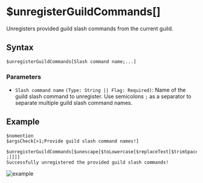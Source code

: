 # $unregisterGuildCommands[]
Unregisters provided guild slash commands from the current guild.

## Syntax
```
$unregisterGuildCommands[Slash command name;...]
```

### Parameters
- `Slash command name` `(Type: String || Flag: Required)`: Name of the guild slash command to unregister. Use semicolons `;` as a separator to separate multiple guild slash command names.

## Example
```
$nomention
$argsCheck[>1;Provide guild slash command names!]

$unregisterGuildCommands[$unescape[$toLowercase[$replaceText[$trimSpace[$message]; ;]]]]
Successfully unregistered the provided guild slash commands!
```
![example](https://user-images.githubusercontent.com/95774950/198040479-f19497a7-e93b-4695-95fb-d8b629be5a1d.png)
